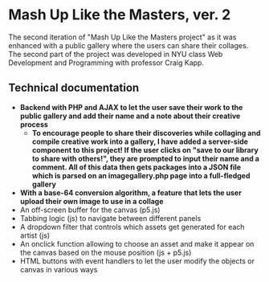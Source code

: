 # Mash Up Like the Masters, ver. 2
The second iteration of "Mash Up Like the Masters project" as it was enhanced with a public gallery where the users can share their collages.
The second part of the project was developed in NYU class Web Development and Programming with professor Craig Kapp.

## Technical documentation
- **Backend with PHP and AJAX to let the user save their work to the public gallery and add their name and a note about their creative process**
	- **To encourage people to share their discoveries while collaging and compile creative work into a gallery, I have added a server-side component to this project! If the user clicks on "save to our library to share with others!", they are prompted to input their name and a comment. All of this data then gets packages into a JSON file which is parsed on an imagegallery.php page into a full-fledged gallery**
- **With a base-64 conversion algorithm, a feature that lets the user upload their own image to use in a collage**
- An off-screen buffer for the canvas (p5.js)
- Tabbing logic (js) to navigate between different panels
- A dropdown filter that controls which assets get generated for each artist (js)
- An onclick function allowing to choose an asset and make it appear on the canvas based on the mouse position (js + p5.js)
- HTML buttons with event handlers to let the user modify the objects or canvas in various ways 
